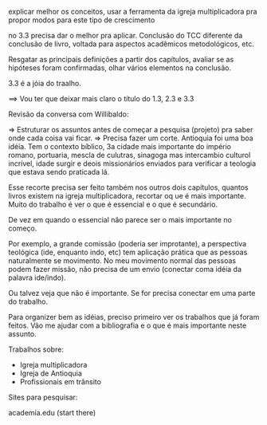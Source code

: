 explicar melhor os conceitos, usar a ferramenta da igreja multiplicadora pra propor modos para este tipo de crescimento

no 3.3 precisa dar o melhor pra aplicar. Conclusão do TCC diferente da conclusão de livro, voltada para aspectos acadêmicos metodológicos, etc.

Resgatar as principais definições a partir dos capítulos, avaliar se as hipóteses foram confirmadas, olhar vários elementos na conclusão.

3.3 é a jóia do traalho.

==> Vou ter que deixar mais claro o título do 1.3, 2.3 e 3.3



Revisão da conversa com Willibaldo:

=> Estruturar os assuntos antes de começar a pesquisa (projeto) pra saber onde cada coisa vai ficar.
=> Precisa fazer um corte. Antioquia foi uma boa idéia. Tem o contexto bíblico, 3a cidade mais importante do império romano, portuaria, mescla de culutras, sinagoga mas intercambio culturol incrível, idade surgir e deois missionários enviados para verificar a teologia que estava sendo praticada lá.

Esse recorte precisa ser feito também nos outros dois capítulos, quantos livros existem na igreja multiplicadora, recortar oq ue é mais importante. Muito do trabalho é ver o que é essencial e o que é secundário.

De vez em quando o essencial não parece ser o mais importante no começo.

Por exemplo, a grande comissão (poderia ser improtante), a perspectiva teológica (ide, enquanto indo, etc) tem aplicação prática que as pessoas naturalmente se movimento. No meu movimento normal das pessoas podem fazer missão, não precisa de um envio (conectar coma idéia da palavra ide/indo). 

Ou talvez veja que não é importante. Se for precisa conectar em uma parte do trabalho. 

Para organizer bem as idéias, preciso primeiro ver os trabalhos que já foram feitos. Vão me ajudar com a bibliografia e o que é mais importante neste assunto.

Trabalhos sobre:

- Igreja multiplicadora
- Igreja de Antioquia
- Profissionais em trânsito

Sites para pesquisar:

academia.edu (start there)